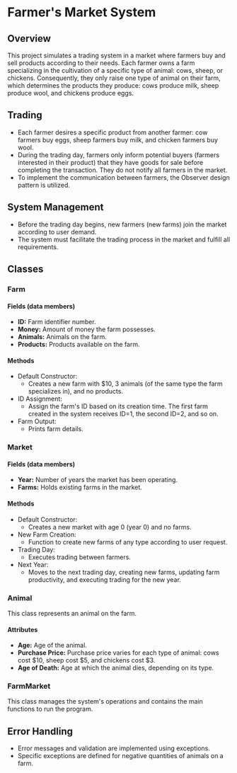 # Farmer's Market System

## Overview
This project simulates a trading system in a market where farmers buy and sell products according to their needs. Each farmer owns a farm specializing in the cultivation of a specific type of animal: cows, sheep, or chickens. Consequently, they only raise one type of animal on their farm, which determines the products they produce: cows produce milk, sheep produce wool, and chickens produce eggs.

## Trading
- Each farmer desires a specific product from another farmer: cow farmers buy eggs, sheep farmers buy milk, and chicken farmers buy wool.
- During the trading day, farmers only inform potential buyers (farmers interested in their product) that they have goods for sale before completing the transaction. They do not notify all farmers in the market.
- To implement the communication between farmers, the Observer design pattern is utilized.

## System Management
- Before the trading day begins, new farmers (new farms) join the market according to user demand.
- The system must facilitate the trading process in the market and fulfill all requirements.

## Classes
### Farm
#### Fields (data members)
- **ID:** Farm identifier number.
- **Money:** Amount of money the farm possesses.
- **Animals:** Animals on the farm.
- **Products:** Products available on the farm.

#### Methods
- Default Constructor:
  - Creates a new farm with $10, 3 animals (of the same type the farm specializes in), and no products.
- ID Assignment:
  - Assign the farm's ID based on its creation time. The first farm created in the system receives ID=1, the second ID=2, and so on.
- Farm Output:
  - Prints farm details.

### Market
#### Fields (data members)
- **Year:** Number of years the market has been operating.
- **Farms:** Holds existing farms in the market.

#### Methods
- Default Constructor:
  - Creates a new market with age 0 (year 0) and no farms.
- New Farm Creation:
  - Function to create new farms of any type according to user request.
- Trading Day:
  - Executes trading between farmers.
- Next Year:
  - Moves to the next trading day, creating new farms, updating farm productivity, and executing trading for the new year.

### Animal
This class represents an animal on the farm.
#### Attributes
- **Age:** Age of the animal.
- **Purchase Price:** Purchase price varies for each type of animal: cows cost $10, sheep cost $5, and chickens cost $3.
- **Age of Death:** Age at which the animal dies, depending on its type.

### FarmMarket
This class manages the system's operations and contains the main functions to run the program.

## Error Handling
- Error messages and validation are implemented using exceptions.
- Specific exceptions are defined for negative quantities of animals on a farm.
